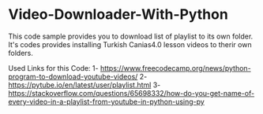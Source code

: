 # Video-Downloader-With-Python
This code sample provides you to download list of playlist to its own folder. It's codes provides installing Turkish Canias4.0 lesson videos to therir own folders.

Used Links for this Code:
1- https://www.freecodecamp.org/news/python-program-to-download-youtube-videos/
2- https://pytube.io/en/latest/user/playlist.html
3- https://stackoverflow.com/questions/65698332/how-do-you-get-name-of-every-video-in-a-playlist-from-youtube-in-python-using-py
